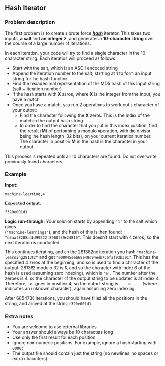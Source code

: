 ## Hash Iterator
### Problem description
The first problem is to create a brute force
[***hash***](https://en.wikipedia.org/wiki/Hash_function) iterator. This takes
two inputs, **a salt** and **an integer X**, and generates a
**10-character string** over the course of a large number of iterations.

In each iteration, your code will try to find a single character in the
10-character string. Each iteration will proceed as follows:
 - Start with the salt, which is an ASCII encoded string
 - Append the iteration number to the salt, starting at 1 to form an input
string for the hash function
 - Find the hexadecimal representation of the MD5 hash of this input string
(salt + iteration number)
 - If the hash starts with **X** zeros, where **X** is the integer from the
input, you have a match
 - Once you have a match, you run 2 operations to work out a character of your
output:
   - Find the character following the **X** zeros. This is the index of the
match in the output hash string
   - In order to find the character that you put in this index position, find
the result (**M**) of performing a modulo operation, with the divisor being the
hash length (32 bits), on your current iteration number. The character
in position **M** in the hash is the character in your output

This process is repeated until all 10 characters are found. Do not overwrite
previously found characters.

### Example
**Input:**
```
machine-learning,4
```
**Expected output:**
```
f320e001d1
```
**Logic run-through:**
Your solution starts by appending `'1'` to the salt which gives  
(`"machine-learning1"`), and the hash of this is then
found: `"e3aaf8288a4bd99222f8960f39e24816"`. This doesn’t start with 4 zeros,
so the next iteration is conducted.

This continues iterating, and on the 281382nd iteration you hash
`"machine-learning281382"` and get `"000045eeb68e49d94edb7c6faf93b301"`.
This has the specified 4 zeros at the beginning, and so is used to find a
character of the output. 281382 modulo 32 is 6, and so the character with
index 6 of the hash is used (assuming zero indexing), which is `'e'`. The
number after the zeroes is 4, so the character of the output string to be
updated is at index 4. Therefore, `'e'` goes in position 4, so the output
string is `....e.....` (where `.` indicates an unknown character), again
assuming zero indexing.

After 6854736 iterations, you should have filled all the positions in the
string, and arrived at the string `f320e001d1`.

### Extra notes
- You are welcome to use external libraries
- Your answer should always be 10 characters long
- Use only the first result for each position
- Ignore non-numeric positions. For example, ignore a hash starting with `0000c`
- The output file should contain just the string (no newlines, no spaces or
extra characters)
